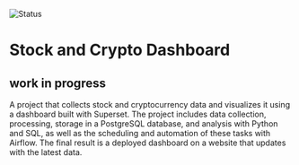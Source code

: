 ![Status](https://img.shields.io/badge/Status-Under%20Development-blue)
# Stock and Crypto Dashboard
## work in progress
A project that collects stock and cryptocurrency data and visualizes it using a dashboard built with Superset. The project includes data collection, processing, storage in a PostgreSQL database, and analysis with Python and SQL, as well as the scheduling and automation of these tasks with Airflow. The final result is a deployed dashboard on a website that updates with the latest data.
